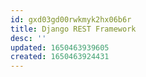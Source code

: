 ```yaml
---
id: gxd03gd00rwkmyk2hx06b6r
title: Django REST Framework
desc: ''
updated: 1650463939605
created: 1650463924431
---
```


